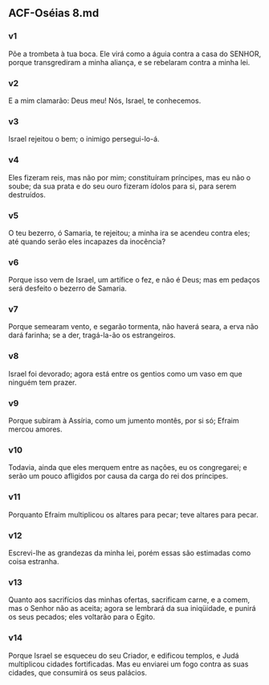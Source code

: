 ## ACF-Oséias 8.md
### v1
 Põe a trombeta à tua boca. Ele virá como a águia contra a casa do SENHOR, porque transgrediram a minha aliança, e se rebelaram contra a minha lei.
### v2
 E a mim clamarão: Deus meu! Nós, Israel, te conhecemos.
### v3
 Israel rejeitou o bem; o inimigo persegui-lo-á.
### v4
 Eles fizeram reis, mas não por mim; constituíram príncipes, mas eu não o soube; da sua prata e do seu ouro fizeram ídolos para si, para serem destruídos.
### v5
 O teu bezerro, ó Samaria, te rejeitou; a minha ira se acendeu contra eles; até quando serão eles incapazes da inocência?
### v6
 Porque isso vem de Israel, um artífice o fez, e não é Deus; mas em pedaços será desfeito o bezerro de Samaria.
### v7
 Porque semearam vento, e segarão tormenta, não haverá seara, a erva não dará farinha; se a der, tragá-la-ão os estrangeiros.
### v8
 Israel foi devorado; agora está entre os gentios como um vaso em que ninguém tem prazer.
### v9
 Porque subiram à Assíria, como um jumento montês, por si só; Efraim mercou amores.
### v10
 Todavia, ainda que eles merquem entre as nações, eu os congregarei; e serão um pouco afligidos por causa da carga do rei dos príncipes.
### v11
 Porquanto Efraim multiplicou os altares para pecar; teve altares para pecar.
### v12
 Escrevi-lhe as grandezas da minha lei, porém essas são estimadas como coisa estranha.
### v13
 Quanto aos sacrifícios das minhas ofertas, sacrificam carne, e a comem, mas o Senhor não as aceita; agora se lembrará da sua iniqüidade, e punirá os seus pecados; eles voltarão para o Egito.
### v14
 Porque Israel se esqueceu do seu Criador, e edificou templos, e Judá multiplicou cidades fortificadas. Mas eu enviarei um fogo contra as suas cidades, que consumirá os seus palácios.
